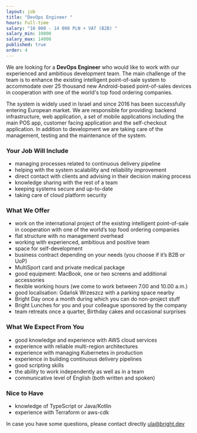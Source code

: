 ```yaml
---
layout: job
title: "DevOps Engineer "
hours: Full-time
salary: "10 000 - 14 000 PLN + VAT (B2B) "
salary_min: 10000
salary_max: 14000
published: true
order: 4
---
```

We are looking for a **DevOps Engineer** who would like to work with our experienced and ambitious development team. The main challenge of the team is to enhance the existing intelligent point-of-sale system to accommodate over 25 thousand new Android-based point-of-sales devices in cooperation with one of the world's top food ordering companies.

The system is widely used in Israel and since 2016 has been successfully entering European market. We are responsible for providing: backend infrastructure, web application, a set of mobile applications including the main POS app, customer facing application and the self-checkout application. In addition to development we are taking care of the management, testing and the maintenance of the system.

### **Your Job Will Include**

* managing processes related to continuous delivery pipeline
* helping with the system scalability and reliability improvement
* direct contact with clients and advising in their decision making process
* knowledge sharing with the rest of a team
* keeping systems secure and up-to-date
* taking care of cloud platform security

### What We Offer

* work on the international project of the existing intelligent point-of-sale in cooperation with one of the world’s top food ordering companies
* flat structure with no management overhead
* working with experienced, ambitious and positive team
* space for self-development
* business contract depending on your needs (you choose if it’s B2B or UoP)
* MultiSport card and private medical package
* good equipment: MacBook, one or two screens and additional accessories
* flexible working hours (we come to work between 7.00 and 10.00 a.m.)
* good localisation: Gdańsk Wrzeszcz with a parking space nearby
* Bright Day once a month during which you can do non-project stuff
* Bright Lunches for you and your colleague sponsored by the company
* team retreats once a quarter, Birthday cakes and occasional surprises

### What We Expect From You

* good knowledge and experience with AWS cloud services
* experience with reliable multi-region architectures
* experience with managing Kubernetes in production
* experience in building continuous delivery pipelines
* good scripting skills
* the ability to work independently as well as in a team
* communicative level of English (both written and spoken)

### Nice to Have

* knowledge of TypeScript or Java/Kotlin
* experience with Terraform or aws-cdk

In case you have some questions, please contact directly ula@bright.dev
